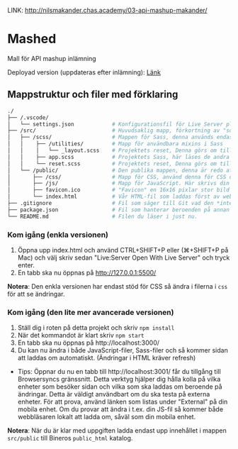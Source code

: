 LINK: http://nilsmakander.chas.academy/03-api-mashup-makander/





# Mashed
Mall för API mashup inlämning

Deployad version (uppdateras efter inlämning):
[Länk](http://fornamn.efternamn.chas.academy/03-api-mashup)

## Mappstruktur och filer med förklaring
```bash
./
├── /.vscode/
│   └── settings.json            # Konfigurationsfil för Live Server pluginet till VSCode, säger till den att servera från mappen "public"
├── /src/                        # Huvudsaklig mapp, förkortning av "source" som syftar till källkod.
│   ├── /scss/                   # Mappen för Sass, denna används endast i den avancerade versionen (se nedan). Den går att bortse från.
│   │    ├── /utilities/         # Mapp för användbara mixins i Sass
│   │    │   └── _layout.scss    # Projektets reset, Denna görs om till CSS automatiskt vid ändringar och CSS:en hamnar i public/css/reset.css
│   │    ├── app.scss            # Projektets Sass, här läses de andra scss-filerna in. Denna görs om till CSS automatiskt vid ändringar och CSS:en hamnar i public/css/app.css
│   │    └── reset.scss          # Projektets reset, Denna görs om till CSS automatiskt vid ändringar och CSS:en hamnar i public/css/reset.css
│   └── /public/                 # Den publika mappen, denna är redo att användas av en webbserver.
│       ├── /css/                # Mapp för CSS, använd denna för CSS om du inte vill använda Sass.
│       ├── /js/                 # Mapp för JavaScript. Här skrivs din kod.
│       ├── favicon.ico          # "Favicon" en 16x16 pixlar stor bild som visar en liten ikon på en webbläsar-flik.
│       └── index.html           # Vår HTML-fil som laddas först av webbservern. Alla andra filer läses in härifrån.
├── .gitignore                   # Fil som säger till Git vad den *inte* ska versionshantera.
├── package.json                 # Fil som hanterar beroenden på annan kod i vårt projekt, rör ej denna fil.
└── README.md                    # Filen du läser i just nu.
```

### Kom igång (enkla versionen)
1. Öppna upp index.html och använd CTRL+SHIFT+P eller (⌘+SHIFT+P på Mac) och välj skriv sedan "Live:Server Open With Live Server" och tryck enter.
2. En tabb ska nu öppnas på http://127.0.0.1:5500/

**Notera**: Den enkla versionen har endast stöd för CSS så ändra i filerna i `css` för att se ändringar.

### Kom igång (den lite mer avancerade versionen)
1. Ställ dig i roten på detta projekt och skriv `npm install`
2. När det kommandot är klart skriv `npm start`
3. En tabb ska nu öppnas på http://localhost:3000/
4. Du kan nu ändra i både JavaScript-filer, Sass-filer och så kommer sidan att laddas om automatiskt. (Ändringar i HTML kräver refresh)

* Tips: Öppnar du nu en tabb till http://localhost:3001/ får du tillgång till Browsersyncs gränssnitt. Detta verktyg hjälper dig hålla kolla på vilka enheter som besöker sidan och vilka som ska laddas om beroende på ändringar. Detta är väldigt användbart om du ska testa på externa enheter. För att prova, använd länken som listas under "External" på din mobila enhet. Om du provar att ändra i t.ex. din JS-fil så kommer både webbläsaren lokalt att ladda om, såväl som din mobila enhet.

**Notera**: När du är klar med uppgiften ladda endast upp innehållet i mappen `src/public` till Bineros `public_html` katalog.
